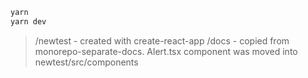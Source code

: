 ```sh
yarn 
yarn dev
```

> /newtest - created with create-react-app
> /docs - copied from monorepo-separate-docs. Alert.tsx component was moved into newtest/src/components